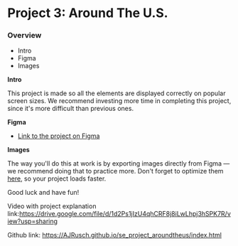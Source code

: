 # Project 3: Around The U.S.

### Overview

- Intro
- Figma
- Images

**Intro**

This project is made so all the elements are displayed correctly on popular screen sizes. We recommend investing more time in completing this project, since it's more difficult than previous ones.

**Figma**

- [Link to the project on Figma](https://www.figma.com/file/ii4xxsJ0ghevUOcssTlHZv/Sprint-3%3A-Around-the-US?node-id=0%3A1)

**Images**

The way you'll do this at work is by exporting images directly from Figma — we recommend doing that to practice more. Don't forget to optimize them [here](https://tinypng.com/), so your project loads faster.

Good luck and have fun!

Video with project explanation link:https://drive.google.com/file/d/1d2Ps1jIzU4qhCRF8j8iLwLhpj3hSPK7R/view?usp=sharing

Github link: https://AJRusch.github.io/se_project_aroundtheus/index.html
